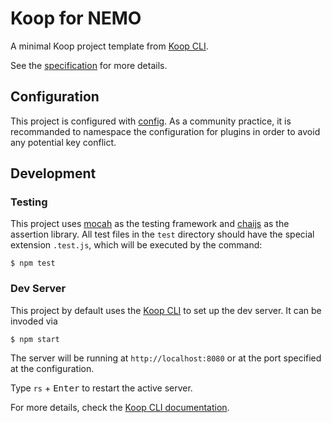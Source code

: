 # Koop for NEMO

A minimal Koop project template from [Koop CLI](https://github.com/koopjs/koop-cli).

See the [specification](https://koopjs.github.io/docs/usage/koop-core) for more details.

## Configuration

This project is configured with [config](https://www.npmjs.com/package/config). As a community practice, it is recommanded to namespace the configuration for plugins in order to avoid any potential key conflict.

## Development

### Testing

This project uses [mocah](https://www.npmjs.com/package/mocha) as the testing framework and [chaijs](https://www.chaijs.com/) as the assertion library. All test files in the `test` directory should have the special extension `.test.js`, which will be executed by the command:

```
$ npm test
```

### Dev Server

This project by default uses the [Koop CLI](https://github.com/koopjs/koop-cli) to set up the dev server. It can be invoded via

```
$ npm start
```

The server will be running at `http://localhost:8080` or at the port specified at the configuration.

Type `rs` + <kbd>Enter</kbd> to restart the active server.

For more details, check the [Koop CLI documentation](https://github.com/koopjs/koop-cli/blob/master/README.md).
